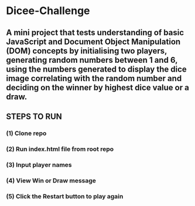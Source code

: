 # Dicee-Challenge

## A mini project that tests understanding of basic JavaScript and Document Object Manipulation (DOM) concepts by initialising two players, generating random numbers between 1 and 6, using the numbers generated to display the dice image correlating with the random number and deciding on the winner by highest dice value or a draw.

##  STEPS TO RUN
### (1) Clone repo
### (2) Run index.html file from root repo
### (3) Input player names
### (4) View Win or Draw message
### (5) Click the Restart button to play again
